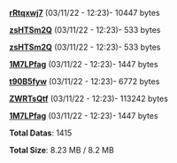 [**rRtqxwj7**](/data/rRtqxwj7.txt) (03/11/22 - 12:23)- 10447 bytes

[**zsHTSm2Q**](/data/zsHTSm2Q.txt) (03/11/22 - 12:23)- 533 bytes

[**zsHTSm2Q**](/data/zsHTSm2Q.txt) (03/11/22 - 12:23)- 533 bytes

[**1M7LPfag**](/data/1M7LPfag.txt) (03/11/22 - 12:23)- 1447 bytes

[**t90B5fyw**](/data/t90B5fyw.txt) (03/11/22 - 12:23)- 6772 bytes

[**ZWRTsQtf**](/data/ZWRTsQtf.txt) (03/11/22 - 12:23)- 113242 bytes

[**1M7LPfag**](/data/1M7LPfag.txt) (03/11/22 - 12:23)- 1447 bytes

**Total Datas**: 1415

**Total Size**: 8.23 MB / 8.2 MB